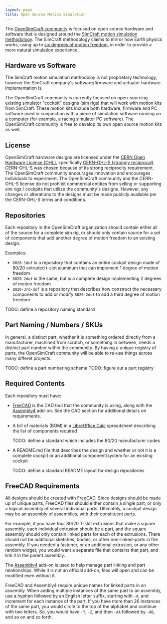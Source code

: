 ```yaml
---
layout: page
title: Open Source Motion Simulation
---
```


The [OpenSimCraft community](https://github.com/opensimcraft) is focused on
open source hardware and software that is designed around the [SimCraft
motion simulation
methodology](https://www.simcraft.com/simcraft-method-of-motion-simulation-realistic-physicsbased-simulator-physicsmatter/).
The SimCraft methodology claims to mirror how Earth physics works, using up
to [six degrees of motion
freedom](https://www.simcraft.com/6-degrees-of-freedom-full-motion-roll-pitch-yaw-surge-sway-heave/),
in order to provide a more natural simulation experience.

## Hardware vs Software
The SimCraft motion simulation methodoloy is not proprietary technology,
however the SimCraft company's software/firmware and actuator hardware
implementation is.

The OpenSimCraft community is currently focused on open-sourcing existing
simulator "cockpit" designs (sim rigs) that will work with motion kits from
SimCraft. These motion kits include both hardware, firmware and PC software
used in conjunction with a piece of simulation software running on a computer
(for example, a racing simulator PC software). The OpenSimCraft community is
free to develop its own open source motion kits as well.

## License
OpenSimCraft hardware designs are licensed under the [CERN Open Hardware
License (OHL)](https://cern-ohl.web.cern.ch/), specifically [CERN-OHL-S
(strongly reciprocal)](https://ohwr.org/cern_ohl_s_v2.txt). CERN-OHL-S was
chosen because of its strong reciprocity requirement. The OpenSimCraft
community encourages innovation and encourages individuals to experiment. The
OpenSimCraft community and the CERN-OHL-S license do not prohibit commercial
entities from selling or supporting sim rigs / cockpits that utilize the
community's designs. However, any changes or alterations to the designs must
be made publicly available per the CERN-OHL-S terms and conditions.

## Repositories
Each repository in the OpenSimCraft organization should contain either all of
the source for a complete sim rig, or should only contain source for a set of
components that add another degree of motion freedom to an existing design.

Examples:

* `8020-1dof` is a repository that contains an entire cockpit design made of
  80/20 extruded t-slot aluminum that can implement 1 degree of motion freedom
* `8020-2dof` is the same, but is a complete design implementing 2 degrees of
  motion freedom
* `8020-3rd-dof` is a repository that describes how construct the necessary
  components to add or modify `8020-2dof` to add a third degree of motion
  freedom

TODO: define a repository naming standard

## Part Naming / Numbers / SKUs
In general, a distinct part, whether it is something ordered directly from a
manufacturer, machined from scratch, or something in between, needs a
distinct part number within the community. By having a unique registry of
parts, the OpenSimCraft community will be able to re-use things across many
differet projects.

TODO: define a part numbering scheme
TODO: figure out a part registry

## Required Contents
Each repository must have:

* [FreeCAD](https://www.freecadweb.org/) is the CAD tool that the community is
  using, along with the
  [Assembly4](https://github.com/Zolko-123/FreeCAD_Assembly4) add-on. See the
  CAD section for additional details on requirements.

* A bill of materials (BOM) in a [LibreOffice
  Calc](https://www.libreoffice.org/) spreadsheet describing the list of
  components required

  TODO: define a standard which includes the 80/20 manufacturer codes

* A README.md file that describes the design and whether or not it is a
  complete cockpit or an additional component/system for an existing cockpit

  TODO: define a standard README layout for design repositories

## FreeCAD Requirements
All designs should be created with [FreeCAD](https://www.freecadweb.org/).
Since designs should be made up of unique parts, FreeCAD files should either
contain a single part, or only a logical assembly of several individual
parts. Ultimately, a cockpit design may be an assembly of assemblies, with
their constituent parts.

For example, if you have four 80/20 T-slot extrusions that make a square
assembly, each individual extrusion should be a part, and the square assembly
should only contain linked parts for each of the extrusions. There should not
be additional sketches, bodies, or other non-linked-parts in the assembly. If
you needed a fastener, or an additional extrusion, or any other random
widget, you would want a separate file that contains that part, and link it
in the parent assembly.

The [Assembly4](https://github.com/Zolko-123/FreeCAD_Assembly4) add-on is
used to help manage part linking and part relationships. While it is not an
official add-on, files will open and can be modified even without it.

FreeCAD and Assembly4 require unique names for linked parts in an assembly.
When adding multiple instances of the same part to an assembly, use a hyphen
followed by an English letter suffix, starting with `-A`, and increment for
each instance of the part. If you have more than 26 instances of the same
part, you would circle to the top of the alphabet and continue with two
letters. So, you would have `-Y`, `-Z`, and then `-AA` followed by `-AB`, and
so on and so forth.
